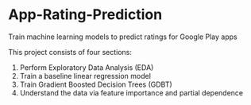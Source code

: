 # App-Rating-Prediction
Train machine learning models to predict ratings for Google Play apps

This project consists of four sections:

1. Perform Exploratory Data Analysis (EDA)
2. Train a baseline linear regression model
3. Train Gradient Boosted Decision Trees (GDBT)
4. Understand the data via feature importance and partial dependence
